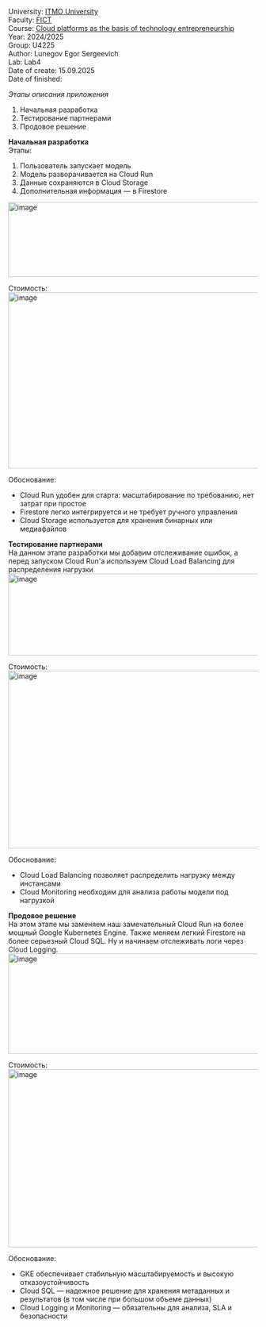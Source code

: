 University: [ITMO University](https://itmo.ru/ru/)  
Faculty: [FICT](https://fict.itmo.ru)  
Course: [Cloud platforms as the basis of technology entrepreneurship](https://itmo-ict-faculty.github.io/cloud-platforms-as-the-basis-of-technology-entrepreneurship/)  
Year: 2024/2025  
Group: U4225  
Author: Lunegov Egor Sergeevich  
Lab: Lab4   
Date of create: 15.09.2025  
Date of finished:  

*Этапы описания приложения*  
1. Начальная разработка
2. Тестирование партнерами
3. Продовое решение

**Начальная разработка**  
Этапы:  
1. Пользователь запускает модель
2. Модель разворачивается на Cloud Run
3. Данные сохраняются в Cloud Storage
4. Дополнительная информация — в Firestore
<img width="850" height="151" alt="image" src="https://github.com/user-attachments/assets/b33ef6f6-7c55-48d4-bbcf-bb9c95eeeaa5" /> 

Стоимость:  
<img width="844" height="355" alt="image" src="https://github.com/user-attachments/assets/b9c45a1b-4d15-406c-985b-9208c77346e3" />

Обоснование: 
- Cloud Run удобен для старта: масштабирование по требованию, нет затрат при простое
- Firestore легко интегрируется и не требует ручного управления
- Cloud Storage используется для хранения бинарных или медиафайлов

**Тестирование партнерами**  
На данном этапе разработки мы добавим отслеживание ошибок, а перед запуском Cloud Run'a используем Cloud Load Balancing для распределения нагрузки
<img width="786" height="165" alt="image" src="https://github.com/user-attachments/assets/e8747947-0577-4023-8d47-5a8752dcef8b" />


Стоимость:  
<img width="843" height="358" alt="image" src="https://github.com/user-attachments/assets/c791957d-b3e8-4d31-9833-0a1e1d906eae" />

Обоснование:
- Cloud Load Balancing позволяет распределить нагрузку между инстансами
- Cloud Monitoring необходим для анализа работы модели под нагрузкой

**Продовое решение**  
На этом этапе мы заменяем наш замечательный Cloud Run на более мощный Google Kubernetes Engine. Также меняем легкий Firestore на более серьезный Cloud SQL. Ну и начинаем отслеживать логи через Cloud Logging.
<img width="558" height="202" alt="image" src="https://github.com/user-attachments/assets/d886a73f-85a6-458f-86d8-a4bd64e36a99" />


Стоимость:  
<img width="842" height="359" alt="image" src="https://github.com/user-attachments/assets/d5d90f23-d6e3-4519-90e0-97a230bd761a" />

Обоснование:
- GKE обеспечивает стабильную масштабируемость и высокую отказоустойчивость
- Cloud SQL — надежное решение для хранения метаданных и результатов (в том числе при большом объеме данных)
- Cloud Logging и Monitoring — обязательны для анализа, SLA и безопасности
